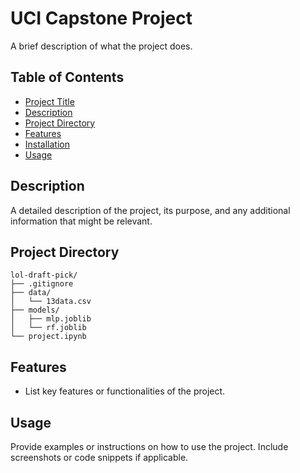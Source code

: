 # UCI Capstone Project

A brief description of what the project does.

## Table of Contents

- [Project Title](#project-title)
- [Description](#description)
- [Project Directory](#project-directory)
- [Features](#features)
- [Installation](#installation)
- [Usage](#usage)


## Description

A detailed description of the project, its purpose, and any additional information that might be relevant.


## Project Directory

```
lol-draft-pick/
├── .gitignore
├── data/
│   └── 13data.csv
├── models/
│   ├── mlp.joblib
│   └── rf.joblib
└── project.ipynb
```


## Features

- List key features or functionalities of the project.


## Usage

Provide examples or instructions on how to use the project. Include screenshots or code snippets if applicable.

